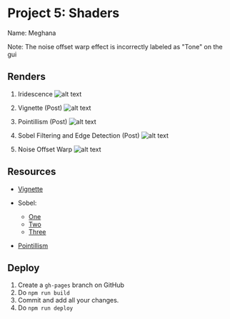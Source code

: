 
# Project 5: Shaders

Name: Meghana 

Note: The noise offset warp effect is incorrectly labeled as "Tone" on the gui

## Renders

1. Iridescence
![alt text](https://github.com/MegSesh/Project5-Shaders/blob/master/renders/irid.png "Image 1")

2. Vignette (Post)
![alt text](https://github.com/MegSesh/Project5-Shaders/blob/master/renders/vignette.png "Image 1")

3. Pointillism (Post)
![alt text](https://github.com/MegSesh/Project5-Shaders/blob/master/renders/pointillism.png "Image 1")

4. Sobel Filtering and Edge Detection (Post)
![alt text](https://github.com/MegSesh/Project5-Shaders/blob/master/renders/sobel.png "Image 1")

5. Noise Offset Warp
![alt text](https://github.com/MegSesh/Project5-Shaders/blob/master/renders/noise.png "Image 1")


## Resources

- [Vignette](https://github.com/mattdesl/lwjgl-basics/wiki/ShaderLesson3)

- Sobel:
    * [One](https://blog.saush.com/2011/04/20/edge-detection-with-the-sobel-operator-in-ruby/)
    * [Two](https://en.wikipedia.org/wiki/Kernel_(image_processing)#Convolution)
    * [Three](https://en.wikipedia.org/wiki/Sobel_operator)

- [Pointillism](https://www.shadertoy.com/view/Xlc3Wr)


## Deploy

1. Create a `gh-pages` branch on GitHub
2. Do `npm run build`
3. Commit and add all your changes.
4. Do `npm run deploy`

